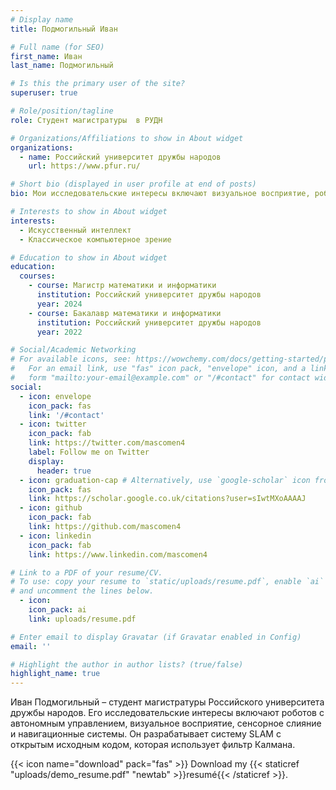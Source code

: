 ```yaml
---
# Display name
title: Подмогильный Иван

# Full name (for SEO)
first_name: Иван
last_name: Подмогильный

# Is this the primary user of the site?
superuser: true

# Role/position/tagline
role: Студент магистратуры  в РУДН

# Organizations/Affiliations to show in About widget
organizations:
  - name: Российский университет дружбы народов
    url: https://www.pfur.ru/

# Short bio (displayed in user profile at end of posts)
bio: Мои исследовательские интересы включают визуальное восприятие, робототехнику, навигацию, сенсорное слияние.

# Interests to show in About widget
interests:
  - Искусственный интеллект
  - Классическое компьютерное зрение

# Education to show in About widget
education:
  courses:
    - course: Магистр математики и информатики
      institution: Российский университет дружбы народов
      year: 2024
    - course: Бакалавр математики и информатики
      institution: Российский университет дружбы народов
      year: 2022

# Social/Academic Networking
# For available icons, see: https://wowchemy.com/docs/getting-started/page-builder/#icons
#   For an email link, use "fas" icon pack, "envelope" icon, and a link in the
#   form "mailto:your-email@example.com" or "/#contact" for contact widget.
social:
  - icon: envelope
    icon_pack: fas
    link: '/#contact'
  - icon: twitter
    icon_pack: fab
    link: https://twitter.com/mascomen4
    label: Follow me on Twitter
    display:
      header: true
  - icon: graduation-cap # Alternatively, use `google-scholar` icon from `ai` icon pack
    icon_pack: fas
    link: https://scholar.google.co.uk/citations?user=sIwtMXoAAAAJ
  - icon: github
    icon_pack: fab
    link: https://github.com/mascomen4
  - icon: linkedin
    icon_pack: fab
    link: https://www.linkedin.com/mascomen4

# Link to a PDF of your resume/CV.
# To use: copy your resume to `static/uploads/resume.pdf`, enable `ai` icons in `params.yaml`,
# and uncomment the lines below.
  - icon:  
    icon_pack: ai
    link: uploads/resume.pdf

# Enter email to display Gravatar (if Gravatar enabled in Config)
email: ''

# Highlight the author in author lists? (true/false)
highlight_name: true
---
```


Иван Подмогильный – студент магистратуры Российского университета дружбы народов. Его исследовательские интересы включают роботов с автономным управлением, визуальное восприятие, сенсорное слияние и навигационные системы. Он разрабатывает систему SLAM с открытым исходным кодом, которая использует фильтр Калмана.

{{< icon name="download" pack="fas" >}} Download my {{< staticref "uploads/demo_resume.pdf" "newtab" >}}resumé{{< /staticref >}}.

